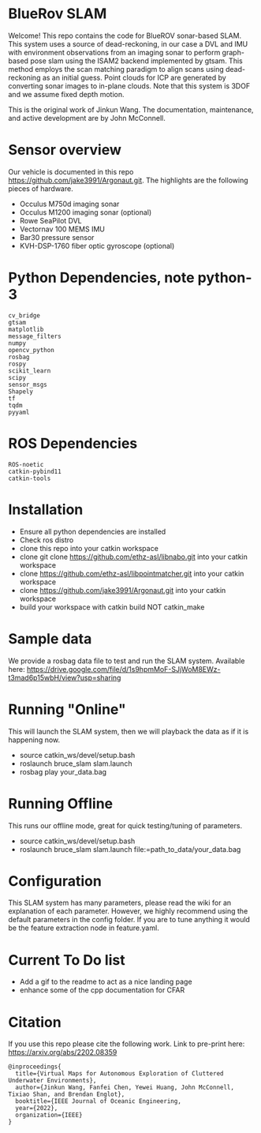 # BlueRov SLAM 

Welcome! This repo contains the code for BlueROV sonar-based SLAM. This system uses a source of dead-reckoning, in our case a DVL and IMU with environment observations from an imaging sonar to perform graph-based pose slam using the ISAM2 backend implemented by gtsam. This method employs the scan matching paradigm to align scans using dead-reckoning as an initial guess. Point clouds for ICP are generated by converting sonar images to in-plane clouds. Note that this system is 3DOF and we assume fixed depth motion. 

This is the original work of Jinkun Wang. The documentation, maintenance, and active development are by John McConnell. 

# Sensor overview

Our vehicle is documented in this repo https://github.com/jake3991/Argonaut.git. The highlights are the following pieces of hardware. 
- Occulus M750d imaging sonar
- Occulus M1200 imaging sonar (optional)
- Rowe SeaPilot DVL
- Vectornav 100 MEMS IMU
- Bar30 pressure sensor
- KVH-DSP-1760 fiber optic gyroscope (optional)

# Python Dependencies, note python-3

```
cv_bridge
gtsam
matplotlib
message_filters
numpy
opencv_python
rosbag
rospy
scikit_learn
scipy
sensor_msgs
Shapely
tf
tqdm
pyyaml
```

# ROS Dependencies
```
ROS-noetic
catkin-pybind11
catkin-tools
```

# Installation
- Ensure all python dependencies are installed
- Check ros distro
- clone this repo into your catkin workspace
- clone git clone https://github.com/ethz-asl/libnabo.git into your catkin workspace
- clone https://github.com/ethz-asl/libpointmatcher.git into your catkin workspace
- clone https://github.com/jake3991/Argonaut.git into your catkin workspace
- build your workspace with catkin build NOT catkin_make

# Sample data
We provide a rosbag data file to test and run the SLAM system. Available here: https://drive.google.com/file/d/1s9hpmMoF-SJjWoM8EWz-t3mad6p15wbH/view?usp=sharing

# Running "Online"
This will launch the SLAM system, then we will playback the data as if it is happening now. 
- source catkin_ws/devel/setup.bash
- roslaunch bruce_slam slam.launch
- rosbag play your_data.bag

# Running Offline
This runs our offline mode, great for quick testing/tuning of parameters. 
- source catkin_ws/devel/setup.bash
- roslaunch bruce_slam slam.launch file:=path_to_data/your_data.bag

# Configuration
This SLAM system has many parameters, please read the wiki for an explanation of each parameter. However, we highly recommend using the default parameters in the config folder. If you are to tune anything it would be the feature extraction node in feature.yaml. 

# Current To Do list
- Add a gif to the readme to act as a nice landing page
- enhance some of the cpp documentation for CFAR

# Citation
If you use this repo please cite the following work. Link to pre-print here: https://arxiv.org/abs/2202.08359

```
@inproceedings{
  title={Virtual Maps for Autonomous Exploration of Cluttered Underwater Environments},
  author={Jinkun Wang, Fanfei Chen, Yewei Huang, John McConnell, Tixiao Shan, and Brendan Englot},
  booktitle={IEEE Journal of Oceanic Engineering,
  year={2022},
  organization={IEEE}
}
```






